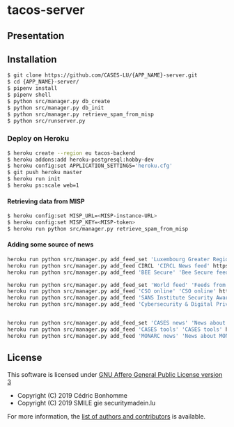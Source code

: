 # tacos-server

## Presentation


## Installation

```bash
$ git clone https://github.com/CASES-LU/{APP_NAME}-server.git
$ cd {APP_NAME}-server/
$ pipenv install
$ pipenv shell
$ python src/manager.py db_create
$ python src/manager.py db_init
$ python src/manager.py retrieve_spam_from_misp
$ python src/runserver.py
```

### Deploy on Heroku

```bash
$ heroku create --region eu tacos-backend
$ heroku addons:add heroku-postgresql:hobby-dev
$ heroku config:set APPLICATION_SETTINGS='heroku.cfg'
$ git push heroku master
$ heroku run init
$ heroku ps:scale web=1
```

#### Retrieving data from MISP

```bash
$ heroku config:set MISP_URL=<MISP-instance-URL>
$ heroku config:set MISP_KEY=<MISP-token>
$ heroku run python src/manager.py retrieve_spam_from_misp
```

#### Adding some source of news

```bash
heroku run python src/manager.py add_feed_set 'Luxembourg Greater Region' 'Feeds proposed by CASES Luxembourg.'
heroku run python src/manager.py add_feed CIRCL 'CIRCL News feed' https://www.circl.lu/rss.xml en 1
heroku run python src/manager.py add_feed 'BEE Secure' 'Bee Secure feed' https://www.bee-secure.lu/de/rss/news de 1

heroku run python src/manager.py add_feed_set 'World feed' 'Feeds from all other the world proposed by CASES Luxembourg.'
heroku run python src/manager.py add_feed 'CSO online' 'CSO online' https://www.csoonline.com/index.rss en 2
heroku run python src/manager.py add_feed 'SANS Institute Security Awareness Tip of the Day' 'SANS Institute Security Awareness Tip of the Day' https://feeds2.feedburner.com/security-awareness-tip-of-the-day en 2
heroku run python src/manager.py add_feed 'Cybersecurity & Digital Privacy Policy (Unit H.2)' 'Cybersecurity & Digital Privacy Policy (Unit H.2)'  http://ec.europa.eu/information_society/newsroom/cf/generaterss.cfm?tpa_id=16548&sub=1&pr=all en 2


heroku run python src/manager.py add_feed_set 'CASES news' 'News about CASES'
heroku run python src/manager.py add_feed 'CASES tools' 'CASES tools' https://open-source-security-software.net/organization/CASES/releases.atom en 3
heroku run python src/manager.py add_feed 'MONARC news' 'News about MONARC' https://www.monarc.lu/feeds/all.atom.xml en 3
```


## License

This software is licensed under
[GNU Affero General Public License version 3](https://www.gnu.org/licenses/agpl-3.0.html)


* Copyright (C) 2019 Cédric Bonhomme
* Copyright (C) 2019 SMILE gie securitymadein.lu

For more information, the [list of authors and contributors](AUTHORS.md) is
available.
